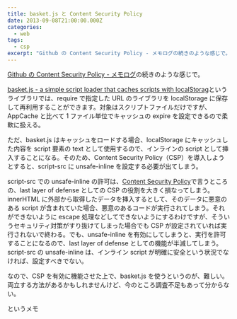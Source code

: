 ```yaml
---
title: basket.js と Content Security Policy
date: 2013-09-08T21:00:00.000Z
categories:
  - web
tags:
  - csp
excerpt: "Github の Content Security Policy - メモログの続きのような感じで。  basket.js - a simple script loader that caches scripts with localStoragというライブラリでは、requireで指定したURLのライブラリをlocalStorageに保存して再利用することができます。対象はスクリプトファイルだけですが、AppCacheと比べて1ファイル単位でキャッシュのexpireを設定できるので柔軟に扱える。"
---
```


[Github の Content Security Policy - メモログ](/blog//2013/09/github_content_security_policy/)の続きのような感じで。

[basket.js - a simple script loader that caches scripts with localStorag](http://addyosmani.github.io/basket.js/)というライブラリでは、require で指定した URL のライブラリを localStorage に保存して再利用することができます。対象はスクリプトファイルだけですが、AppCache と比べて 1 ファイル単位でキャッシュの expire を設定できるので柔軟に扱える。

ただ、basket.js はキャッシュをロードする場合、localStorage にキャッシュした内容を script 要素の text として使用するので、インラインの script として挿入することになる。そのため、Content Security Policy（CSP）を導入しようとすると、script-src に unsafe-inline を設定する必要が出てしまう。

script-src での unsafe-inline の許可は、[Content Security Policy](https://github.com/blog/1477-content-security-policy)で言うところの、last layer of defense としての CSP の役割を大きく損なってしまう。innerHTML に外部から取得したデータを挿入するとして、そのデータに悪意のある script が含まれていた場合、悪意のあるコードが実行されてしまう。それができないように escape 処理などしてできないようにするわけですが、そういうセキュリティ対策がすり抜けてしまった場合でも CSP が設定されていれば実行されないで終わる。でも、unsafe-inline を有効にしてしまうと、実行を許可することになるので、last layer of defense としての機能が半減してしまう。script-src の unsafe-inline は、インライン script が明確に安全という状況でなければ、設定すべきでない。

なので、CSP を有効に機能させた上で、basket.js を使うというのが、難しい。両立する方法があるかもしれませんけど、今のところ調査不足もあって分からない。

というメモ
